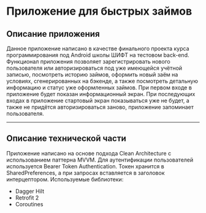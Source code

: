 # Приложение для быстрых займов
## Описание приложения
Данное приложение написано в качестве финального проекта курса программирования под Android школы ШИФТ на тестовом back-end. Функционал приложения позволяет зарегистрировать нового пользователя или авторизироваться под уже имеющейся учётной записью, посмотреть историю займов, оформить новый заём на условиях, сгенерированных на бэкенде, а также посмотреть детальную информацию и статус уже оформленных займов. При первом входе в приложение будет показан информационный экран. При последующих входах в приложение стартовый экран показываться уже не будет, а также не придётся авторизироваться заново, приложение запоминает пользователя.
***
## Описание технической части
Приложение написано на основе подхода Clean Architecture с использованием паттерна MVVM.
Для аутентификации пользователей используется Bearer Token Authentication. Токен хранится в SharedPreferences, а при запросах вставляется в заголовок интерцептором.
Используемые библиотеки:
* Dagger Hilt
* Retrofit 2
* Coroutines
